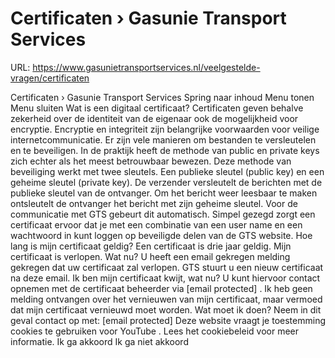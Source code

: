 # Certificaten › Gasunie Transport Services

URL: https://www.gasunietransportservices.nl/veelgestelde-vragen/certificaten

Certificaten › Gasunie Transport Services
Spring naar inhoud
Menu tonen
Menu sluiten
Wat is een digitaal certificaat?
Certificaten geven behalve zekerheid over de identiteit van de eigenaar ook de mogelijkheid voor encryptie. Encryptie en integriteit zijn belangrijke voorwaarden voor veilige internetcommunicatie. Er zijn vele manieren om bestanden te versleutelen en te beveiligen. In de praktijk heeft de methode van public en private keys zich echter als het meest betrouwbaar bewezen. Deze methode van beveiliging werkt met twee sleutels. Een publieke sleutel (public key) en een geheime sleutel (private key). De verzender versleutelt de berichten met de publieke sleutel van de ontvanger. Om het bericht weer leesbaar te maken ontsleutelt de ontvanger het bericht met zijn geheime sleutel. Voor de communicatie met
GTS
gebeurt dit automatisch. Simpel gezegd zorgt een certificaat ervoor dat je met een combinatie van een user name en een wachtwoord in kunt loggen op beveiligde delen van de
GTS
website.
Hoe lang is mijn certificaat geldig?
Een certificaat is drie jaar geldig.
Mijn certificaat is verlopen. Wat nu?
U heeft een email gekregen melding gekregen dat uw certificaat zal verlopen.
GTS
stuurt u een nieuw certificaat na deze email.
Ik ben mijn certificaat kwijt, wat nu?
U kunt hiervoor contact opnemen met de certificaat beheerder via
[email protected]
.
Ik heb geen melding ontvangen over het vernieuwen van mijn certificaat, maar vermoed dat mijn certificaat vernieuwd moet worden. Wat moet ik doen?
Neem in dit geval contact op met:
[email protected]
Deze website vraagt je toestemming cookies te gebruiken voor
YouTube
. Lees het
cookiebeleid
voor meer informatie.
Ik ga akkoord
Ik ga niet akkoord